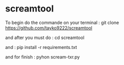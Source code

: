 # screamtool

To begin do the commande on your terminal :
git clone https://github.com/tayko9222/screamtool

and after you must do :
cd screamtool

and :
pip install -r requirements.txt

and for finish :
pyhon scream-txr.py
